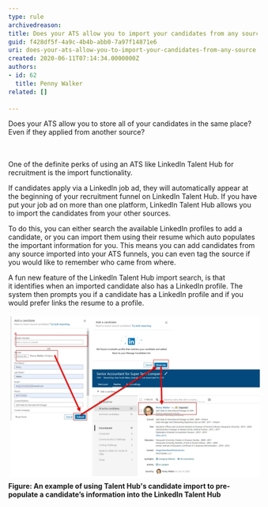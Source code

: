 ```yaml
---
type: rule
archivedreason: 
title: Does your ATS allow you to import your candidates from any source?
guid: f428df5f-4a9c-4b4b-abb0-7a97f14871e6
uri: does-your-ats-allow-you-to-import-your-candidates-from-any-source
created: 2020-06-11T07:14:34.0000000Z
authors:
- id: 62
  title: Penny Walker
related: []

---
```



Does your ATS allow you to store all of your candidates in the same place? ​Even if they applied from another source?<br>
<br><excerpt class='endintro'></excerpt><br>
<p>​One of the definite perks of using an ATS like LinkedIn Talent Hub for recruitment is the import functionality.</p><p>If candidates apply via a LinkedIn job ad, they will automatically appear at the beginning of your recruitment funnel on LinkedIn Talent Hub. If you have put your job ad on more than one platform, LinkedIn Talent Hub allows you to import the candidates from your other sources.<br></p><p>To do this, you can either search the available LinkedIn profiles to add a candidate, or you can import them using their resume which auto populates the important information for you. This means you can add candidates from any source imported into your ATS funnels, you can even tag the source if you would like to remember who came from where. </p><p>A fun new feature of the LinkedIn Talent Hub import search, is that it identifies when an imported candidate also has a LinkedIn profile. The system then prompts you if a candidate has a LinkedIn profile and if you would prefer links the resume to a profile.<br></p><p><img src="LinkedInImports.jpg" alt="LinkedInImports.jpg" style="margin:5px;width:808px;" /><br><span style="font-weight:bold;">Fi​</span><span style="font-weight:bold;">​gure: An example of using Talent Hub's candidate import to </span><span style="font-weight:bold;">pre-populate</span><span style="font-weight:bold;"> </span><span style="font-weight:bold;">a</span><span style="font-weight:bold;"> </span><span style="font-weight:bold;">candidate’s information into the LinkedIn Talent Hub </span></p>


